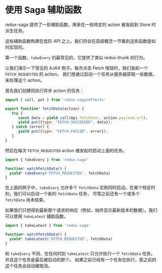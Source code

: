 # 使用 Saga 辅助函数

redux-saga 提供了一些辅助函数，用来在一些特定的 action 被发起到 Store 时派生任务。

这些辅助函数构建在低阶 API 之上。我们将会在高级概念一节看到这些函数是如何实现的。

第一个函数，`takeEvery` 的最常见的，它提供了类似 redux-thunk 的行为。

让我们演示一下常见的 AJAX 例子。每次点击 Fetch 按钮时，我们发起一个 `FETCH_REQUESTED` 的 action。
我们想通过启动一个任务从服务器获取一些数据，来处理这个 action。

首先我们创建将执行异步 action 的任务：

```javascript
import { call, put } from 'redux-saga/effects'

export function* fetchData(action) {
   try {
      const data = yield call(Api.fetchUser, action.payload.url);
      yield put({type: "FETCH_SUCCEEDED", data});
   } catch (error) {
      yield put({type: "FETCH_FAILED", error});
   }
}
```

然后在每次 `FETCH_REQUESTED` action 被发起时启动上面的任务。

```javascript
import { takeEvery } from 'redux-saga'

function* watchFetchData() {
  yield* takeEvery('FETCH_REQUESTED', fetchData)
}
```

在上面的例子中，`takeEvery` 允许多个 `fetchData` 实例同时启动。在某个特定时刻，我们可以启动一个新的 `fetchData` 任务，
尽管之前还有一个或多个 `fetchData` 尚未结束。

如果我们只想得到最新那个请求的响应（例如，始终显示最新版本的数据）。我们可以使用 `takeLatest` 辅助函数。


```javascript
import { takeLatest } from 'redux-saga'

function* watchFetchData() {
  yield* takeLatest('FETCH_REQUESTED', fetchData)
}
```

和 `takeEvery` 不同，在任何时刻 `takeLatest` 只允许执行一个 `fetchData` 任务。并且这个任务是最后被启动的那个。
如果之前已经有一个任务在执行，那之前的这个任务会自动被取消。
